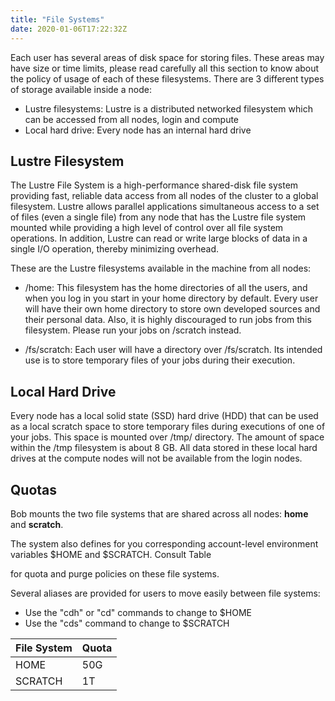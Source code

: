```yaml
---
title: "File Systems"
date: 2020-01-06T17:22:32Z
---
```


Each user has several areas of disk space for storing files. These areas may have size or time limits, please read carefully all this section to know about the policy of usage of each of these filesystems. There are 3 different types of storage available inside a node:

* Lustre filesystems: Lustre is a distributed networked filesystem which can be accessed from all nodes, login and compute
* Local hard drive: Every node has an internal hard drive

## Lustre Filesystem
The Lustre File System is a high-performance shared-disk file system providing fast, reliable data access from all nodes of the cluster to a global filesystem. Lustre allows parallel applications simultaneous access to a set of files (even a single file) from any node that has the Lustre file system mounted while providing a high level of control over all file system operations. In addition, Lustre can read or write large blocks of data in a single I/O operation, thereby minimizing overhead.

These are the Lustre filesystems available in the machine from all nodes:

* /home: This filesystem has the home directories of all the users, and when you log in you start in your home directory by default. Every user will have their own home directory to store own developed sources and their personal data. Also, it is highly discouraged to run jobs from this filesystem. Please run your jobs on /scratch instead.

* /fs/scratch: Each user will have a directory over /fs/scratch. Its intended use is to store temporary files of your jobs during their execution. 

## Local Hard Drive
Every node has a local solid state (SSD) hard drive (HDD) that can be used as a local scratch space to store temporary files during executions of one of your jobs. This space is mounted over /tmp/ directory. The amount of space within the /tmp filesystem is about 8 GB. All data stored in these local hard drives at the compute nodes will not be available from the login nodes.

##  Quotas

Bob mounts the two file systems that are shared across all nodes: **home** and **scratch**.

The system also defines for you corresponding account-level environment variables $HOME and $SCRATCH. Consult Table  

 for quota and purge policies on these file systems.

Several aliases are provided for users to move easily between file systems:
* Use the "cdh" or "cd" commands to change to $HOME
* Use the "cds" command to change to $SCRATCH

|  **File System**   |     **Quota**      |
| ------------------ | ------------------ |
|         HOME       |         50G        |
|       SCRATCH      |          1T        |